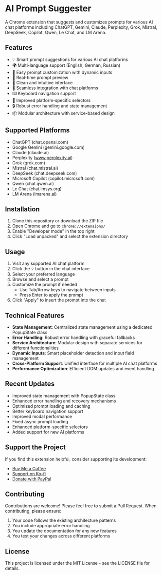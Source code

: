# AI Prompt Suggester

A Chrome extension that suggests and customizes prompts for various AI chat platforms including ChatGPT, Gemini, Claude, Perplexity, Grok, Mistral, DeepSeek, Copilot, Qwen, Le Chat, and LM Arena.

## Features

- 💡 Smart prompt suggestions for various AI chat platforms
- 🌍 Multi-language support (English, German, Russian)
- 🎯 Easy prompt customization with dynamic inputs
- 🔄 Real-time prompt preview
- 🎨 Clean and intuitive interface
- 🚀 Seamless integration with chat platforms
- ⌨️ Keyboard navigation support
- 🎯 Improved platform-specific selectors
- 🔒 Robust error handling and state management
- 📦 Modular architecture with service-based design

## Supported Platforms

- ChatGPT (chat.openai.com)
- Google Gemini (gemini.google.com)
- Claude (claude.ai)
- Perplexity (www.perplexity.ai)
- Grok (grok.com)
- Mistral (chat.mistral.ai)
- DeepSeek (chat.deepseek.com)
- Microsoft Copilot (copilot.microsoft.com)
- Qwen (chat.qwen.ai)
- Le Chat (chat.lmsys.org)
- LM Arena (lmarena.ai)

## Installation

1. Clone this repository or download the ZIP file
2. Open Chrome and go to `chrome://extensions/`
3. Enable "Developer mode" in the top right
4. Click "Load unpacked" and select the extension directory

## Usage

1. Visit any supported AI chat platform
2. Click the 💡 button in the chat interface
3. Select your preferred language
4. Browse and select a prompt
5. Customize the prompt if needed
   - Use Tab/Arrow keys to navigate between inputs
   - Press Enter to apply the prompt
6. Click "Apply" to insert the prompt into the chat

## Technical Features

- **State Management**: Centralized state management using a dedicated PopupState class
- **Error Handling**: Robust error handling with graceful fallbacks
- **Service Architecture**: Modular design with separate services for different functionalities
- **Dynamic Inputs**: Smart placeholder detection and input field management
- **Cross-Platform Support**: Unified interface for multiple AI chat platforms
- **Performance Optimization**: Efficient DOM updates and event handling

## Recent Updates

- Improved state management with PopupState class
- Enhanced error handling and recovery mechanisms
- Optimized prompt loading and caching
- Better keyboard navigation support
- Improved modal performance
- Fixed async prompt loading
- Enhanced platform-specific selectors
- Added support for new AI platforms

## Support the Project

If you find this extension helpful, consider supporting its development:

- [Buy Me a Coffee](https://buymeacoffee.com/ipupok)
- [Support on Ko-fi](https://ko-fi.com/ipupok)
- [Donate with PayPal](https://www.paypal.com/donate/?hosted_button_id=VBNDB5AHYLGCY)

## Contributing

Contributions are welcome! Please feel free to submit a Pull Request. When contributing, please ensure:

1. Your code follows the existing architecture patterns
2. You include appropriate error handling
3. You update the documentation for any new features
4. You test your changes across different platforms

## License

This project is licensed under the MIT License - see the LICENSE file for details.